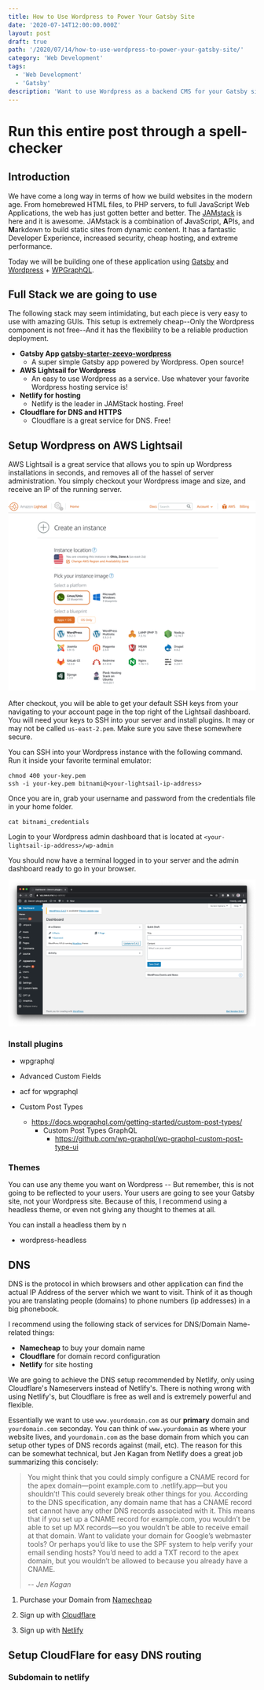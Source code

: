 ```yaml
---
title: How to Use Wordpress to Power Your Gatsby Site
date: '2020-07-14T12:00:00.000Z'
layout: post
draft: true
path: '/2020/07/14/how-to-use-wordpress-to-power-your-gatsby-site/'
category: 'Web Development'
tags:
  - 'Web Development'
  - 'Gatsby'
description: 'Want to use Wordpress as a backend CMS for your Gatsby site? Here is how: The Definitive Guide.'
---
```


# Run this entire post through a spell-checker

## Introduction

We have come a long way in terms of how we build websites in the modern age.
From homebrewed HTML files, to PHP servers, to full JavaScript Web Applications,
the web has just gotten better and better. The [JAMstack](https://jamstack.org/)
is here and it is awesome. JAMstack is a combination of **J**avaScript,
**A**PIs, and **M**arkdown to build static sites from dynamic content. It has a
fantastic Developer Experience, increased security, cheap hosting, and extreme
performance.

Today we will be building one of these application using [Gatsby](https://gatsby.org) and [Wordpress](https://wordpress.org/) + [WPGraphQL](https://www.wpgraphql.com/).

## Full Stack we are going to use

The following stack may seem intimidating, but each piece is very easy to use
with amazing GUIs. This setup is extremely cheap--Only the Wordpress component
is not free--And it has the flexibility to be a reliable production deployment.

- **Gatsby App [gatsby-starter-zeevo-wordpress](https://github.com/zeevosec/gatsby-starter-zeevo-wordpress)**
  - A super simple Gatsby app powered by Wordpress. Open source!
- **AWS Lightsail for Wordpress**
  - An easy to use Wordpress as a service. Use whatever your favorite Wordpress hosting service is!
- **Netlify for hosting**
  - Netlify is the leader in JAMStack hosting. Free!
- **Cloudflare for DNS and HTTPS**
  - Cloudflare is a great service for DNS. Free!

## Setup Wordpress on AWS Lightsail

AWS Lightsail is a great service that allows you to spin up Wordpress
installations in seconds, and removes all of the hassel of server
administration. You simply checkout your Wordpress image and size, and receive
an IP of the running server.

![Lightsail](./lightsail.png)

After checkout, you will be able to get your default SSH keys from your
navigating to your account page in the top right of the Lightsail dashboard. You
will need your keys to SSH into your server and install plugins. It may or may
not be called `us-east-2.pem`. Make sure you save these somewhere secure.

You can SSH into your Wordpress instance with the following command. Run it
inside your favorite terminal emulator:

```
chmod 400 your-key.pem
ssh -i your-key.pem bitnami@<your-lightsail-ip-address>
```

Once you are in, grab your username and password from the credentials file in
your home folder.

```
cat bitnami_credentials
```

Login to your Wordpress admin dashboard that is located at
`<your-lightsail-ip-address>/wp-admin`

You should now have a terminal logged in to your server and the admin dashboard ready to go in your browser.

![Wordpress Admin](./wordpress-admin.png)

### Install plugins

- wpgraphql
- Advanced Custom Fields
- acf for wpgraphql

- Custom Post Types
  - https://docs.wpgraphql.com/getting-started/custom-post-types/
    - Custom Post Types GraphQL
      - https://github.com/wp-graphql/wp-graphql-custom-post-type-ui

### Themes

You can use any theme you want on Wordpress -- But remember, this is not going
to be reflected to your users. Your users are going to see your Gatsby site, not
your Wordpress site. Because of this, I recommend using a headless theme, or
even not giving any thought to themes at all.

You can install a headless them by n

- wordpress-headless

## DNS

DNS is the protocol in which browsers and other application can find the actual
IP Address of the server which we want to visit. Think of it as though you are
translating people (domains) to phone numbers (ip addresses) in a big phonebook.

I recommend using the following stack of services for DNS/Domain Name-related things:

- **Namecheap** to buy your domain name
- **Cloudflare** for domain record configuration
- **Netlify** for site hosting

We are going to achieve the DNS setup recommended by Netlify, only using Cloudflare's Nameservers instead of Netlify's. There is nothing wrong with using Netlify's, but Cloudflare is free as well and is extremely powerful and flexible.

Essentially we want to use `www.yourdomain.com` as our **primary** domain and
`yourdomain.com` seconday. You can think of `www.yourdomain` as where your
website lives, and `yourdomain.com` as the base domain from which you can setup
other types of DNS records against (mail, etc). The reason for this can be
somewhat technical, but Jen Kagan from Netlify does a great job summarizing this
concisely:

> You might think that you could simply configure a CNAME record for the apex
> domain—point example.com to <automatically-generated-name>.netlify.app—but you
> shouldn’t! This could severely break other things for you. According to the
> DNS specification, any domain name that has a CNAME record set cannot have any
> other DNS records associated with it. This means that if you set up a CNAME
> record for example.com, you wouldn’t be able to set up MX records—so you
> wouldn’t be able to receive email at that domain. Want to validate your domain
> for Google’s webmaster tools? Or perhaps you’d like to use the SPF system to
> help verify your email sending hosts? You’d need to add a TXT record to the
> apex domain, but you wouldn’t be allowed to because you already have a CNAME.
>
> -- <cite>Jen Kagan</cite>

1. Purchase your Domain from [Namecheap](https://www.namecheap.com/)

2. Sign up with [Cloudflare](https://www.cloudflare.com/)

3. Sign up with [Netlify](https://link)

## Setup CloudFlare for easy DNS routing

### Subdomain to netlify
